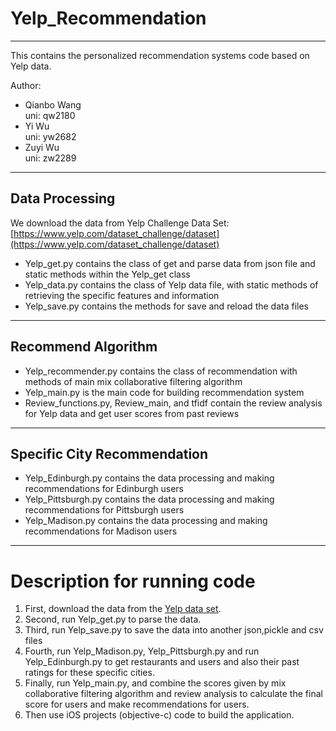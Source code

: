 # Yelp_Recommendation  
_____________________
This contains the personalized recommendation systems code based on Yelp data. 

Author: 
- Qianbo Wang    
uni: qw2180    
- Yi Wu    
uni: yw2682    
- Zuyi Wu      
uni: zw2289    

_____________________

## Data Processing    
We download the data from Yelp Challenge Data Set: [https://www.yelp.com/dataset_challenge/dataset](https://www.yelp.com/dataset_challenge/dataset)
- Yelp_get.py contains the class of get and parse data from json file and static methods within the Yelp_get class    
- Yelp_data.py contains the class of Yelp data file, with static methods of retrieving the specific features and information    
- Yelp_save.py contains the methods for save and reload the data files    

_____________________
## Recommend Algorithm    
- Yelp_recommender.py contains the class of recommendation with methods of main mix collaborative filtering algorithm    
- Yelp_main.py is the main code for building recommendation system    
- Review_functions.py, Review_main, and tfidf contain the review analysis for Yelp data and get user scores from past reviews    

_____________________
## Specific City Recommendation    
- Yelp_Edinburgh.py contains the data processing and making recommendations for Edinburgh users    
- Yelp_Pittsburgh.py contains the data processing and making recommendations for Pittsburgh users    
- Yelp_Madison.py contains the data processing and making recommendations for Madison users    

______________________
# Description for running code

1. First, download the data from the [Yelp data set](https://www.yelp.com/dataset_challenge/dataset).    
2. Second, run Yelp_get.py to parse the data.
3. Third, run Yelp_save.py to save the data into another json,pickle and csv files
4. Fourth, run Yelp_Madison.py, Yelp_Pittsburgh.py and run Yelp_Edinburgh.py to get restaurants and users and also their past ratings for these specific cities.
5. Finally, run Yelp_main.py, and combine the scores given by mix collaborative filtering algorithm and review analysis to calculate the final score for users and make recommendations for users.
6. Then use iOS projects (objective-c) code to build the application.
